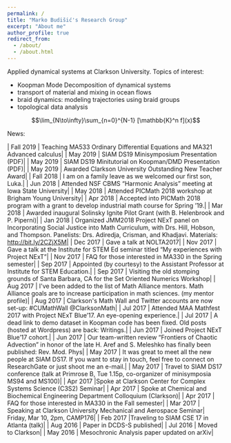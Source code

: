 ```yaml
---
permalink: /
title: "Marko Budišić's Research Group"
excerpt: "About me"
author_profile: true
redirect_from: 
  - /about/
  - /about.html
---
```


Applied dynamical systems at Clarkson University. Topics of interest:

  - Koopman Mode Decomposition of dynamical systems
  - transport of material and mixing in ocean flows
  - braid dynamics: modeling trajectories using braid groups
  - topological data analysis
  
$$\lim_{N\to\infty}\sum_{n=0}^{N-1} [\mathbb{K}^n f](x)$$
  
News:

| Fall 2019 | Teaching MA533 Ordinary Differential Equations and MA321 Advanced calculus|
| May 2019 | SIAM DS19 Minisymposium Presentation (PDF)|
| May 2019 | SIAM DS19 Minitutorial on Koopman/DMD Presentation (PDF)|
| May 2019 | Awarded Clarkson University Outstanding New Teacher Award|
| Fall 2018 | I am on a family leave as we welcomed our first son, Luka.|
| Jun 2018 | Attended NSF CBMS “Harmonic Analysis” meeting at Iowa State University|
| May 2018 | Attended PICMath 2018 workshop at Brigham Young University|
| Apr 2018 | Accepted into PICMath 2018 program with a grant to develop industrial math course for Spring ’19.|
| Mar 2018 | Awarded inaugural Solinsky Ignite Pilot Grant (with B. Helenbrook and P. Piperni)|
| Jan 2018 | Organized JMM2018 Project NExT panel on Incorporating Social Justice into Math Curriculum, with Drs. Hill, Hobson, and Thompson. Panelists: Drs. Adiredja, Crisman, and Khadjavi. Materials: http://bit.ly/2CZjX5M|
| Dec 2017 | Gave a talk at NOLTA2017|
| Nov 2017 | Gave a talk at the Institute for STEM Ed seminar titled “My experiences with Project NExT”|
| Nov 2017 | FAQ for those interested in MA330 in the Spring semester|
| Sep 2017 | Appointed (by courtesy) to the Assistant Professor at Institute for STEM Education.|
| Sep 2017 | Visiting the old stomping grounds of Santa Barbara, CA for the Set Oriented Numerics Workshop|
| Aug 2017 | I've been added to the list of Math Alliance mentors. Math Alliance goals are to increase participation in math sciences. (my mentor profile)|
| Aug 2017 | Clarkson's Math Wall and Twitter accounts are now set-up: #CUMathWall @ClarksonMath|
| Jul 2017 | Attended MAA Mathfest 2017 with Project NExT Blue’17. An eye-opening experience.|
| Jul 2017 | A dead link to demo dataset in Koopman code has been fixed. Old posts (hosted at Wordpress) are back: Writings.|
| Jun 2017 | Joined Project NExT Blue’17 cohort.|
| Jun 2017 | Our team-written review “Frontiers of Chaotic Advection” in honor of the late H. Aref and S. Meleshko has finally been published: Rev. Mod. Phys|
| May 2017 | It was great to meet all the new people at SIAM DS17. If you want to stay in touch, feel free to connect on ResearchGate or just shoot me an e-mail.|
| May 2017 | Travel to SIAM DS17 conference (talk at Primrose B, Tue 1.15p, co-organizer of minisymposia MS94 and MS100)|
| Apr 2017 |Spoke at Clarkson Center for Complex Systems Science (C3S2) Seminar|
| Apr 2017 | Spoke at Chemical and Biochemical Engineering Department Colloquium (Clarkson)|
| Apr 2017 | FAQ for those interested in MA330 in the Fall semester|
| Mar 2017 | Speaking at Clarkson University Mechanical and Aerospace Seminar|
Friday, Mar 10, 2pm, CAMP176|
| Feb 2017 |Traveling to SIAM CSE 17 in Atlanta (talk)|
| Aug 2016 | Paper in DCDS-S published|
| Jul 2016 | Moved to Clarkson|
| May 2016 | Mesochronic Analysis paper updated on arXiv|
